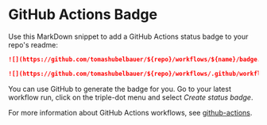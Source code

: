 # GitHub Actions Badge

Use this MarkDown snippet to add a GitHub Actions status badge to your repo's readme:

```markdown
![](https://github.com/tomashubelbauer/${repo}/workflows/${name}/badge.svg)
```

```markdown
![](https://github.com/tomashubelbauer/${repo}/workflows/.github/workflows/${name.yml}/badge.svg)
```

You can use GitHub to generate the badge for you. Go to your latest workflow run, click on the
triple-dot menu and select *Create status badge*.

For more information about GitHub Actions workflows, see
[github-actions](https://github.com/TomasHubelbauer/github-actions).
